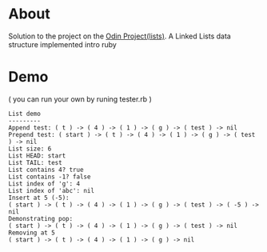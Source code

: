 # About
Solution to the project on the [Odin Project(lists)](http://www.theodinproject.com/ruby-programming/linked-lists).
A Linked Lists data structure implemented intro ruby
# Demo
( you can run your own by runing tester.rb )
```shell
List demo
---------
Append test: ( t ) -> ( 4 ) -> ( 1 ) -> ( g ) -> ( test ) -> nil
Prepend test: ( start ) -> ( t ) -> ( 4 ) -> ( 1 ) -> ( g ) -> ( test ) -> nil
List size: 6
List HEAD: start
List TAIL: test
List contains 4? true
List contains -1? false
List index of 'g': 4
List index of 'abc': nil
Insert at 5 (-5): 
( start ) -> ( t ) -> ( 4 ) -> ( 1 ) -> ( g ) -> ( test ) -> ( -5 ) -> nil
Demonstrating pop: 
( start ) -> ( t ) -> ( 4 ) -> ( 1 ) -> ( g ) -> ( test ) -> nil
Removing at 5
( start ) -> ( t ) -> ( 4 ) -> ( 1 ) -> ( g ) -> nil
```
